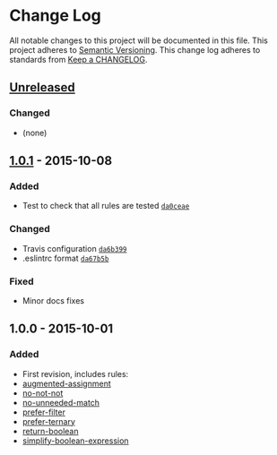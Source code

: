 # Change Log
All notable changes to this project will be documented in this file.
This project adheres to [Semantic Versioning](http://semver.org/).
This change log adheres to standards from [Keep a CHANGELOG](http://keepachangelog.com).


## [Unreleased][unreleased]
### Changed
- (none)

[unreleased]: https://github.com/wix/eslint-plugin-wix-editor/compare/v1.0.1...HEAD

## [1.0.1] - 2015-10-08
### Added
- Test to check that all rules are tested [`da0ceae`][da0ceae]

### Changed
- Travis configuration [`da6b399`][da6b399]
- .eslintrc format [`da67b5b`][da67b5b]

### Fixed
- Minor docs fixes

[da6b399]: https://github.com/wix/eslint-plugin-wix-editor/commit/da0ceae983c2d63182436534a8be68f2315825d5
[da0ceae]: https://github.com/wix/eslint-plugin-wix-editor/commit/da6b399d6fe796d7aa15e040195527eaee92de84
[da67b5b]: https://github.com/wix/eslint-plugin-wix-editor/commit/da67b5be499c18231d58e6b5d8dfb625e6d68c90

[1.0.1]: https://github.com/wix/eslint-plugin-wix-editor/compare/v1.0.0...v1.0.1


## 1.0.0 - 2015-10-01
### Added
- First revision, includes rules:
 - [augmented-assignment][augmented-assignment]
 - [no-not-not][no-not-not]
 - [no-unneeded-match][no-unneeded-match]
 - [prefer-filter][prefer-filter]
 - [prefer-ternary][prefer-ternary]
 - [return-boolean][return-boolean]
 - [simplify-boolean-expression][simplify-boolean-expression]


[augmented-assignment]: docs/augmented-assignment.md
[no-not-not]: docs/no-not-not.md
[no-unneeded-match]: docs/no-unneeded-match.md
[prefer-filter]: docs/prefer-filter.md
[prefer-ternary]: docs/prefer-ternary.md
[return-boolean]: docs/return-boolean.md
[simplify-boolean-expression]: docs/simplify-boolean-expression.md


<!--
### Added
### Changed
### Deprecated
### Removed
### Fixed
### Security
 -->
